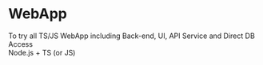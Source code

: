 # WebApp

To try all TS/JS WebApp including Back-end, UI, API Service and Direct DB Access\
Node.js + TS (or JS)


